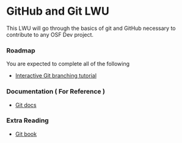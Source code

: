 # GitHub and Git LWU

This LWU will go through the basics of git and GitHub necessary to contribute to any OSF Dev project.

### Roadmap

You are expected to complete all of the following

- [Interactive Git branching tutorial](https://github.com/pcottle/learnGitBranching)

### Documentation ( For Reference )

- [Git docs](https://git-scm.com/doc)

### Extra Reading

- [Git book](https://git-scm.com/book/en/v2)
